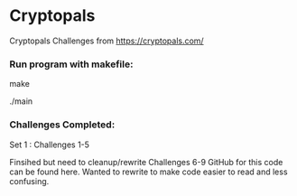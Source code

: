 # Cryptopals
 Cryptopals Challenges from https://cryptopals.com/

### Run program with makefile:

make

./main

### Challenges Completed:
Set 1 : Challenges 1-5

Finsihed but need to cleanup/rewrite Challenges 6-9
GitHub for this code can be found here.
Wanted to rewrite to make code easier to read and less confusing.
